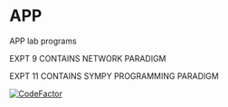 # APP
APP lab programs

EXPT 9 CONTAINS NETWORK PARADIGM

EXPT 11 CONTAINS SYMPY PROGRAMMING PARADIGM


[![CodeFactor](https://www.codefactor.io/repository/github/vikashpr/app-lab-dharsan-fork/badge)](https://www.codefactor.io/repository/github/vikashpr/app-lab-dharsan-fork)

